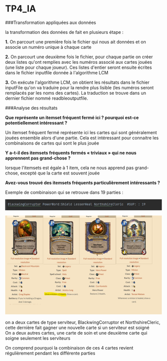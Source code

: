 # TP4_IA

###Transformation appliquées aux données

la transformation des données de fait en plusieurs étape :
    
**1.** On parcourt une première fois le fichier qui nous ait données et on associe un numéro unique à chaque carte
    
**2.**  On parcourt une deuxième fois le fichier, pour chaque partie on créer deux listes qu'ont remplies avec les numéros
        associé aux cartes jouées  (une liste pour chaque joueur). Ces listes d'entier seront ensuite écrites dans le fichier
        inputfile donnée à l'algorithme LCM
    
**3.**  On exécute l'algorithme LCM, on obtient les résultats dans le fichier inputFile qu'on va traduire pour la rendre plus lisible 
    (les numéros seront remplacés par les noms des cartes). La traduction se trouve dans un dernier fichier nommé readbleoutputfile.


###Analyse des résultats

**Que représente un itemset fréquent fermé ici ? pourquoi est-ce
potentiellement intéressant ?** </br>

Un itemset fréquent fermé représente ici les cartes qui sont généralement jouées ensemble alors
d'une partie. Cela est intéressant pour connaitre les combinaisons de cartes qui sont le plus jouée 


**Y a-t-il des itemsets fréquents fermés « triviaux » qui ne nous apprennent
pas grand-chose ?** </br>

lorsque l'itemsets est égale à 1 item, cela ne nous apprend pas grand-chose, excepté que la carte est souvent jouée

**Avez-vous trouvé des itemsets fréquents particulièrement intéressants ?** </br>

Exemple de combinaison qui se retrouve dans 19 parties : 

![img.png](img.png)

![img_1.png](img_1.png)

on a deux cartes de type serviteur, BlackwingCorruptor et NorthshireCleric, cette dernière fait gagner une nouvelle carte si un serviteur est soigné </br>
On a deux autres cartes, une carte de soin et une deuxième carte qui soigne seulement les serviteurs 

On comprend pourquoi la combinaison de ces 4 cartes revient régulièrement pendant les différente parties

